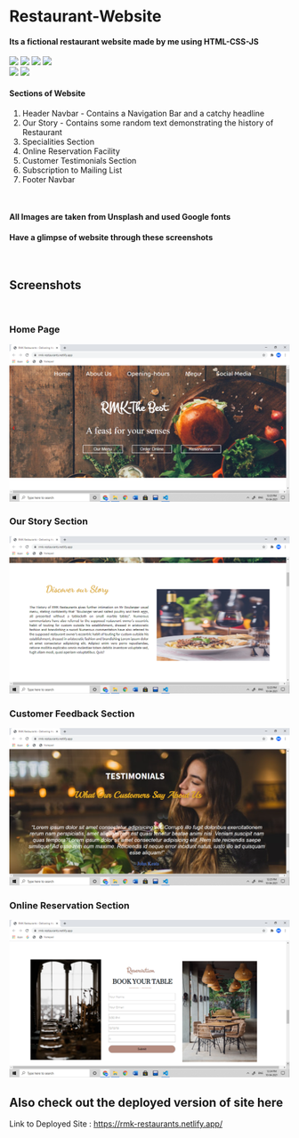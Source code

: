 # Restaurant-Website<br>
#### Its a fictional restaurant website made by me using HTML-CSS-JS
![](https://img.shields.io/badge/Maintained-YES-red)
![](https://img.shields.io/github/languages/code-size/manvi0308/Restaurant-Website)
![](https://img.shields.io/github/repo-size/manvi0308/Restaurant-Website)
![](https://img.shields.io/tokei/lines/github/manvi0308/Restaurant-Website)
<br>
![](https://img.shields.io/badge/Deployed-YES-brightgreen)
![](https://img.shields.io/badge/Suggestions-Welcome-brightgreen)
#### Sections of Website
1) Header Navbar - Contains a Navigation Bar and a catchy headline
2) Our Story - Contains some random text demonstrating the history of Restaurant
3) Specialities Section
4) Online Reservation Facility
5) Customer Testimonials Section
6) Subscription to Mailing List
7) Footer Navbar
<br>

#### All Images are taken from Unsplash and used Google fonts<br>
#### Have a glimpse of website through these screenshots
<br>

## Screenshots
<br>

### Home Page
![](https://github.com/manvi0308/Restaurant-Website/blob/main/Screenshots/Screenshot%20(1473).png)
<br>

### Our Story Section
![](https://github.com/manvi0308/Restaurant-Website/blob/main/Screenshots/Screenshot%20(1474).png)
<br>

### Customer Feedback Section
![](https://github.com/manvi0308/Restaurant-Website/blob/main/Screenshots/Screenshot%20(1480).png)


### Online Reservation Section
![](https://github.com/manvi0308/Restaurant-Website/blob/main/Screenshots/Screenshot%20(1478).png)


## Also check out the deployed version of site here
Link to Deployed Site : https://rmk-restaurants.netlify.app/
